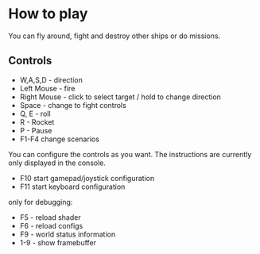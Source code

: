 How to play
===========

You can fly around, fight and destroy other ships or do missions.

## Controls
* W,A,S,D - direction
* Left Mouse - fire
* Right Mouse - click to select target / hold to change direction
* Space - change to fight controls
* Q, E - roll
* R - Rocket
* P - Pause
* F1-F4 change scenarios

You can configure the controls as you want. The instructions are currently only displayed in the console.

* F10 start gamepad/joystick configuration
* F11 start keyboard configuration

only for debugging:

* F5 - reload shader
* F6 - reload configs
* F9 - world status information
* 1-9 - show framebuffer

